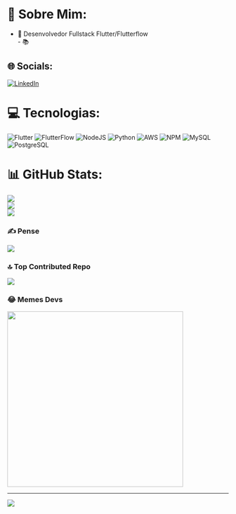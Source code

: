 # 💫 Sobre Mim:
- 🔭 Desenvolvedor Fullstack Flutter/Flutterflow<br>- 📚<br>


## 🌐 Socials:
[![LinkedIn](https://img.shields.io/badge/LinkedIn-%230077B5.svg?logo=linkedin&logoColor=white)](https://linkedin.com/in/https://www.linkedin.com/in/daniel-oliveira-38105b222/) 

# 💻 Tecnologias:
![Flutter](https://img.shields.io/badge/flutter-%2302569B.svg?style=for-the-badge&logo=flutter&logoColor=white)
![FlutterFlow](https://img.shields.io/badge/flutterflow-%231572B6.svg?style=for-the-badge&logo=flutter&logoColor=white)
![NodeJS](https://img.shields.io/badge/node.js-6DA55F?style=for-the-badge&logo=node.js&logoColor=white)
![Python](https://img.shields.io/badge/python-3670A0?style=for-the-badge&logo=python&logoColor=ffdd54)
![AWS](https://img.shields.io/badge/AWS-%23FF9900.svg?style=for-the-badge&logo=amazon-aws&logoColor=white)
![NPM](https://img.shields.io/badge/NPM-%23CB3837.svg?style=for-the-badge&logo=npm&logoColor=white)
![MySQL](https://img.shields.io/badge/mysql-%2300000f.svg?style=for-the-badge&logo=mysql&logoColor=white)
![PostgreSQL](https://img.shields.io/badge/postgresql-%23336791.svg?style=for-the-badge&logo=postgresql&logoColor=white)

# 📊 GitHub Stats:
![](https://github-readme-stats.vercel.app/api?username=ELDanveloper&theme=dark&hide_border=false&include_all_commits=false&count_private=false)<br/>
![](https://github-readme-streak-stats.herokuapp.com/?user=ELDanveloper&theme=dark&hide_border=false)<br/>
![](https://github-readme-stats.vercel.app/api/top-langs/?username=ELDanveloper&theme=dark&hide_border=false&include_all_commits=false&count_private=false&layout=compact)

### ✍️ Pense
![](https://quotes-github-readme.vercel.app/api?type=horizontal&theme=radical)

### 🔝 Top Contributed Repo
![](https://github-contributor-stats.vercel.app/api?username=ELDanveloper&limit=5&theme=dark&combine_all_yearly_contributions=true)

### 😂 Memes Devs
<img src='https://randommeme-five.vercel.app/' style="height: 400px;"/>

---
[![](https://visitcount.itsvg.in/api?id=ELDanveloper&icon=0&color=0)](https://visitcount.itsvg.in)

<!-- Proudly created with GPRM ( https://gprm.itsvg.in ) -->
